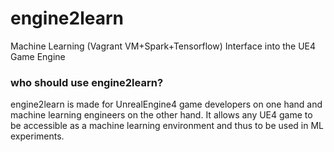 # engine2learn
Machine Learning (Vagrant VM+Spark+Tensorflow) Interface into the UE4 Game Engine

### who should use engine2learn?
engine2learn is made for UnrealEngine4 game developers on one hand
and machine learning engineers on the other hand. It allows any UE4 game
to be accessible as a machine learning environment and thus to be used
in ML experiments.